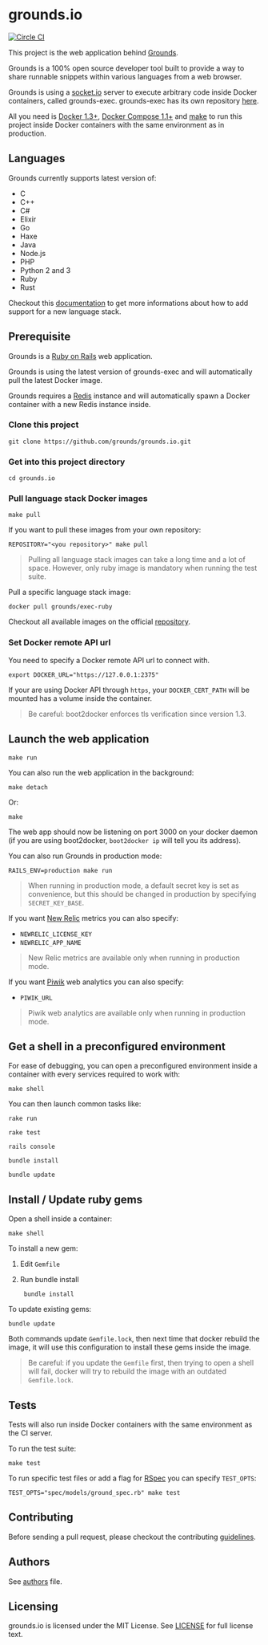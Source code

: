 # grounds.io
[![Circle CI](https://circleci.com/gh/grounds/grounds.io.svg?style=svg)](https://circleci.com/gh/grounds/grounds.io)

This project is the web application behind [Grounds](http://beta.42grounds.io).

Grounds is a 100% open source developer tool built to provide a way to share
runnable snippets within various languages from a web browser.

Grounds is using a [socket.io](http://socket.io/) server to execute arbitrary
code inside Docker containers, called grounds-exec. grounds-exec has its own
repository [here](https://github.com/grounds/grounds-exec).

All you need is [Docker 1.3+](https://docker.com/),
[Docker Compose 1.1+](http://docs.docker.com/compose/)
and [make](http://www.gnu.org/software/make/) to run this project inside Docker
containers with the same environment as in production.

## Languages

Grounds currently supports latest version of:

* C
* C++
* C#
* Elixir
* Go
* Haxe
* Java
* Node.js
* PHP
* Python 2 and 3
* Ruby
* Rust

Checkout this [documentation](/docs/NEW_LANGUAGE.md) to get more informations
about how to add support for a new language stack.

## Prerequisite

Grounds is a [Ruby on Rails](http://rubyonrails.org/) web application.

Grounds is using the latest version of grounds-exec and will automatically
pull the latest Docker image.

Grounds requires a [Redis](http://redis.io/) instance and will automatically
spawn a Docker container with a new Redis instance inside.

### Clone this project

    git clone https://github.com/grounds/grounds.io.git

### Get into this project directory

    cd grounds.io

### Pull language stack Docker images

    make pull

If you want to pull these images from your own repository:

    REPOSITORY="<you repository>" make pull

>Pulling all language stack images can take a long time and a lot of space.
However, only ruby image is mandatory when running the test suite.

Pull a specific language stack image:

    docker pull grounds/exec-ruby

Checkout all available images on the official
[repository](https://registry.hub.docker.com/repos/grounds/).

### Set Docker remote API url

You need to specify a Docker remote API url to connect with.

    export DOCKER_URL="https://127.0.0.1:2375"

If your are using Docker API through `https`, your `DOCKER_CERT_PATH` will be
mounted has a volume inside the container.

>Be careful: boot2docker enforces tls verification since version 1.3.

## Launch the web application

    make run

You can also run the web application in the background:

    make detach

Or:

    make

The web app should now be listening on port 3000 on your docker daemon (if you
are  using boot2docker, `boot2docker ip` will tell you its address).

You can also run Grounds in production mode:

    RAILS_ENV=production make run

>When running in production mode, a default secret key is set as convenience,
but this should be changed in production by specifying `SECRET_KEY_BASE`.

If you want [New Relic](http://newrelic.com/) metrics you can also specify:

* `NEWRELIC_LICENSE_KEY`
* `NEWRELIC_APP_NAME`

>New Relic metrics are available only when running in production mode.

If you want [Piwik](http://piwik.org/) web analytics you can also specify:

* `PIWIK_URL`

>Piwik web analytics are available only when running in production mode.

## Get a shell in a preconfigured environment

For ease of debugging, you can open a preconfigured environment
inside a container with every services required to work with:

    make shell

You can then launch common tasks like:

    rake run

    rake test

    rails console

    bundle install

    bundle update

## Install / Update ruby gems

Open a shell inside a container:

    make shell

To install a new gem:

1. Edit `Gemfile`

2. Run bundle install

        bundle install

To update existing gems:

    bundle update

Both commands update `Gemfile.lock`, then next time that docker rebuild
the image, it will use this configuration to install these gems inside the
image.

>Be careful: if you update the `Gemfile` first, then trying to open a shell
will fail, docker will try to rebuild the image with an outdated
`Gemfile.lock`.

## Tests

Tests will also run inside Docker containers with the same environment
as the CI server.

To run the test suite:

    make test

To run specific test files or add a flag for [RSpec](http://rspec.info/) you can
specify `TEST_OPTS`:

    TEST_OPTS="spec/models/ground_spec.rb" make test

## Contributing

Before sending a pull request, please checkout the contributing
[guidelines](/docs/CONTRIBUTING.md).

## Authors

See [authors](/docs/AUTHORS.md) file.

## Licensing

grounds.io is licensed under the MIT License. See [LICENSE](LICENSE) for full
license text.
